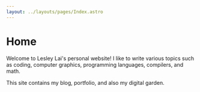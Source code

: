 ```yaml
---
layout: ../layouts/pages/Index.astro
---
```


# Home

Welcome to Lesley Lai's personal website! I like to write various topics such as coding, computer graphics, programming languages, compilers, and math.

This site contains my blog, portfolio, and also my digital garden.
